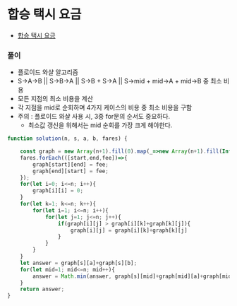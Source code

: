 # 합승 택시 요금
 - [합승 택시 요금](https://programmers.co.kr/learn/courses/30/lessons/72413#)


### 풀이
  - 플로이드 와샬 알고리즘
  - S->A->B || S->B->A || S->B + S->A || S->mid + mid->A + mid->B 중 최소 비용
  - 모든 지점의 최소 비용을 계산
  - 각 지점을 mid로 순회하며 4가지 케이스의 비용 중 최소 비용을 구함
  - 주의 : 플로이드 와샬 사용 시, 3중 for문의 순서도 중요하다.
    - 최소값 갱신을 위해서는 mid 순회를 가장 크게 해야한다.

  ```javascript
  function solution(n, s, a, b, fares) {
  
      const graph = new Array(n+1).fill(0).map(_=>new Array(n+1).fill(Infinity));
      fares.forEach(([start,end,fee])=>{
          graph[start][end] = fee;
          graph[end][start] = fee;
      });
      for(let i=0; i<=n; i++){
          graph[i][i] = 0;
      }
      for(let k=1; k<=n; k++){
          for(let i=1; i<=n; i++){
              for(let j=1; j<=n; j++){
                  if(graph[i][j] > graph[i][k]+graph[k][j]){
                      graph[i][j] = graph[i][k]+graph[k][j]
                  }
              }
          }
      }
      let answer = graph[s][a]+graph[s][b];
      for(let mid=1; mid<=n; mid++){
          answer = Math.min(answer, graph[s][mid]+graph[mid][a]+graph[mid][b]);
      }
      return answer;
  }
  ```
